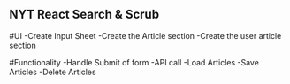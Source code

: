 ## NYT React Search & Scrub

#UI
-Create Input Sheet
-Create the Article section
-Create the user article section

#Functionality
-Handle Submit of form
-API call
-Load Articles
-Save Articles
-Delete Articles